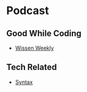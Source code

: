 # Podcast

## Good While Coding

- [Wissen Weekly](https://open.spotify.com/show/02RUOjUej5WoawxQWISAW9)

## Tech Related

- [Syntax](https://syntax.fm/)

